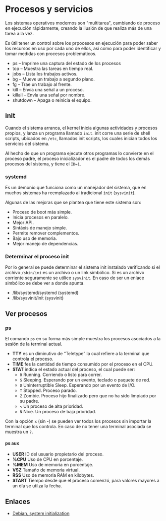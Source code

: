 # Procesos y servicios

Los sistemas operativos modernos son "multitarea", cambiando de proceso en ejecución rápidamente,
creando la ilusión de que realiza más de una tarea a la vez.

Es útil tener un control sobre los prpocesos en ejecución para poder saber los recursos en uso
por cada uno de ellos, así como para poder identificar y tomar medidas con procesos problemáticos.

- ps – Imprime una captura del estado de los procesos
- top – Muestra las tareas en tiempo real.
- jobs – Lista los trabajos activos.
- bg – Mueve un trabajo a segundo plano.
- fg – Trae un trabajo al frente.
- kill – Envía una señal a un proceso.
- killall – Envía una señal por nombre.
- shutdown – Apaga o reinicia el equipo.

## init

Cuando el sistema arranca, el kernel inicia algunas actividades y procesos propios, y lanza un programa llamado `init`.
init corre una serie de shell scripts, ubicados en `/etc`, llamados init scripts, los cuales inician todos los servicios del sistema.

Al hecho de que un programa ejecute otros programas lo convierte en el proceso padre, el proceso inicializador es el padre de todos los demás procesos
del sistema, y tiene el `ID=1`.

### systemd

Es un demonio que funciona como un manejador del sistema, que en muchos sistemas ha reemplazado al tradicional `init` (`sysvinit`).

Algunas de las mejoras que se plantea que tiene este sistema son:

- Proceso de boot más simple.
- Inicia procesos en paralelo.
- Mejor API.
- Sintáxis de manejo simple.
- Permite remover complementos.
- Bajo uso de memoria.
- Mejor manejo de dependencias.

### Determinar el proceso init

Por lo general se puede determinar el sistema init instalado verificando si el archivo `/sbin/ini` es un archivo o un link simbólico.
Si es un archivo corriente seguramente se utilice `sysvinit`. En caso de ser un enlace simbólico se debe ver a donde apunta.

- /lib/systemd/systemd (systemd)
- /lib/sysvinit/init (sysvinit)

## Ver procesos

### ps

El comando `ps` en su forma más simple muestra los procesos asociados a la sesión de la terminal actual.

- **TTY** es un diminutivo de “Teletype” la cual refiere a la terminal que controla el proceso.
- **TIME** fes la cantidad de tiempo consumido por el proceso en el CPU.
- **STAT** indica el estado actual del proceso, el cual puede ser:
  - `R` Running. Corriendo o listo para correr.
  - `S` Sleeping. Esperando por un evento, teclado o paquete de red.
  - `D` Uninterruptible Sleep. Esperando por un evento de I/O.
  - `T` Stopped. Proceso parado.
  - `Z` Zombie. Proceso hijo finalizado pero que no ha sido limpiado por su padre.
  - `<` Un proceso de alta prioridad.
  - `N` Nice. Un proceso de baja prioridad.

Con la opción `x` (sin -) se pueden ver todos los procesos sin importar la terminal que los controla.
En caso de no tener una terminal asociada se muestra un `?`.

#### ps aux

- **USER** ID del usuario propietario del proceso.
- **%CPU** Uso de CPU en porcentaje.
- **%MEM** Uso de memoria en porcentaje.
- **VSZ** Tamaño de memoria virtual.
- **RSS** Uso de memoria RAM en kilobytes.
- **START** Tiempo desde que el proceso comenzó, para valores mayores a un día se utilza la fecha.

## Enlaces

- [Debian, system initialization](https://www.debian.org/doc/manuals/debian-reference/ch03.en.html)
